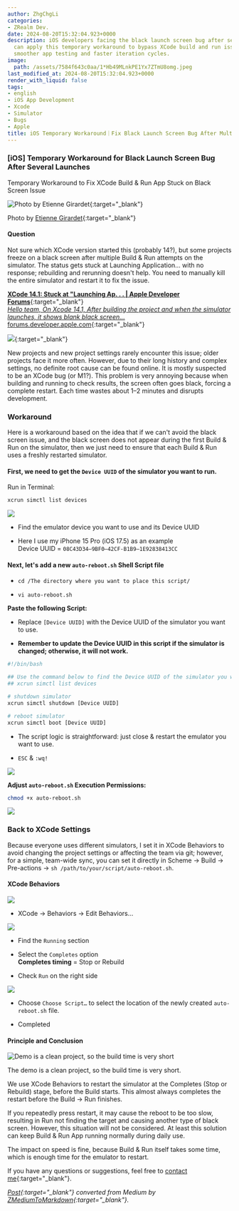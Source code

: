 ```yaml
---
author: ZhgChgLi
categories:
- ZRealm Dev.
date: 2024-08-20T15:32:04.923+0000
description: iOS developers facing the black launch screen bug after several app launches
  can apply this temporary workaround to bypass XCode build and run issues, ensuring
  smoother app testing and faster iteration cycles.
image:
  path: /assets/7584f643c0aa/1*Hb49MLnkPE1Yx7ZTmU8omg.jpeg
last_modified_at: 2024-08-20T15:32:04.923+0000
render_with_liquid: false
tags:
- english
- iOS App Development
- Xcode
- Simulator
- Bugs
- Apple
title: iOS Temporary Workaround｜Fix Black Launch Screen Bug After Multiple Launches
---
```


### [iOS] Temporary Workaround for Black Launch Screen Bug After Several Launches

Temporary Workaround to Fix XCode Build & Run App Stuck on Black Screen Issue

![Photo by [Etienne Girardet](https://unsplash.com/@etiennegirardet?utm_content=creditCopyText&utm_medium=referral&utm_source=unsplash){:target="_blank"}](/assets/7584f643c0aa/1*Hb49MLnkPE1Yx7ZTmU8omg.jpeg)

Photo by [Etienne Girardet](https://unsplash.com/@etiennegirardet?utm_content=creditCopyText&utm_medium=referral&utm_source=unsplash){:target="_blank"}

#### Question

Not sure which XCode version started this (probably 14?), but some projects freeze on a black screen after multiple Build & Run attempts on the simulator. The status gets stuck at Launching Application… with no response; rebuilding and rerunning doesn't help. You need to manually kill the entire simulator and restart it to fix the issue.

[**XCode 14.1: Stuck at "Launching Ap. . . \| Apple Developer Forums**](https://forums.developer.apple.com/forums/thread/720058){:target="_blank"}  
[*Hello team, On Xcode 14.1, After building the project and when the simulator launches, it shows blank black screen…* forums.developer.apple.com](https://forums.developer.apple.com/forums/thread/720058){:target="_blank"}

[![](https://cdn.sstatic.net/Sites/stackoverflow/Img/apple-touch-icon@2.png?v=73d79a89bded)](https://stackoverflow.com/questions/74315983/simulator-get-blanked-when-running-app-in-debug-mode-second-time-in-14-1-and-14){:target="_blank"}

New projects and new project settings rarely encounter this issue; older projects face it more often. However, due to their long history and complex settings, no definite root cause can be found online. It is mostly suspected to be an XCode bug (or M1?). This problem is very annoying because when building and running to check results, the screen often goes black, forcing a complete restart. Each time wastes about 1–2 minutes and disrupts development.

### Workaround

Here is a workaround based on the idea that if we can't avoid the black screen issue, and the black screen does not appear during the first Build & Run on the simulator, then we just need to ensure that each Build & Run uses a freshly restarted simulator.

#### First, we need to get the `Device UUID` of the simulator you want to run.

Run in Terminal:

```bash
xcrun simctl list devices
```

![](/assets/7584f643c0aa/1*dmuGmwH6hDufYRJZEsIkWw.png)

- Find the emulator device you want to use and its Device UUID

- Here I use my iPhone 15 Pro (iOS 17.5) as an example  
  Device UUID = `08C43D34–9BF0–42CF-B1B9–1E92838413CC`

#### Next, let's add a new `auto-reboot.sh` Shell Script file

- `cd /The directory where you want to place this script/`

- `vi auto-reboot.sh`

**Paste the following Script:**

- Replace `[Device UUID]` with the Device UUID of the simulator you want to use.

- **Remember to update the Device UUID in this script if the simulator is changed; otherwise, it will not work.**

```bash
#!/bin/bash

## Use the command below to find the Device UUID of the simulator you want to use:
## xcrun simctl list devices

# shutdown simulator
xcrun simctl shutdown [Device UUID]

# reboot simulator
xcrun simctl boot [Device UUID]
```

- The script logic is straightforward: just close & restart the emulator you want to use.

- `ESC` & `:wq!`

![](/assets/7584f643c0aa/1*79rYuP2mvX6kXXPgPoFaLg.png)

**Adjust `auto-reboot.sh` Execution Permissions:**

```bash
chmod +x auto-reboot.sh
```

![](/assets/7584f643c0aa/1*F3TKpExiSe4axJwTxICm7Q.png)

### Back to XCode Settings

Because everyone uses different simulators, I set it in XCode Behaviors to avoid changing the project settings or affecting the team via git; however, for a simple, team-wide sync, you can set it directly in Scheme -> Build -> Pre-actions -> `sh /path/to/your/script/auto-reboot.sh`.

#### XCode Behaviors

![](/assets/7584f643c0aa/1*2s2UOZMBkTn8GhdiO4KYwg.png)

- XCode -> Behaviors -> Edit Behaviors…

![](/assets/7584f643c0aa/1*eALkD0S11rEiNEvwyCCJzg.png)

- Find the `Running` section

- Select the `Completes` option  
  **Completes timing** = Stop or Rebuild

- Check `Run` on the right side

![](/assets/7584f643c0aa/1*tzYVUorv8Zva6cnLuC4-yA.png)

- Choose `Choose Script…` to select the location of the newly created `auto-reboot.sh` file.

- Completed

#### Principle and Conclusion

![Demo is a clean project, so the build time is very short](/assets/7584f643c0aa/1*A-enPIU3D-MEwz1-aF-ByQ.gif)

The demo is a clean project, so the build time is very short.

We use XCode Behaviors to restart the simulator at the Completes (Stop or Rebuild) stage, before the Build starts. This almost always completes the restart before the Build -> Run finishes.

If you repeatedly press restart, it may cause the reboot to be too slow, resulting in Run not finding the target and causing another type of black screen. However, this situation will not be considered. At least this solution can keep Build & Run App running normally during daily use.

The impact on speed is fine, because Build & Run itself takes some time, which is enough time for the emulator to restart.

If you have any questions or suggestions, feel free to [contact me](https://www.zhgchg.li/contact){:target="_blank"}.

*[Post](https://medium.com/zrealm-ios-dev/ios-temporaryworkaround-for-black-launch-screen-bug-after-several-launches-7584f643c0aa){:target="_blank"} converted from Medium by [ZMediumToMarkdown](https://github.com/ZhgChgLi/ZMediumToMarkdown){:target="_blank"}.*